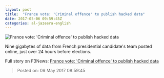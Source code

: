 ```yaml
---
layout: post
title:  "France vote: 'Criminal offence' to publish hacked data"
date: 2017-05-06 09:59:45Z
categories: al-jazeera-english
---
```


![France vote: 'Criminal offence' to publish hacked data](http://www.aljazeera.com/mritems/Images/2017/5/6/07438235e9584db69c88af2902368577_18.jpg)

Nine gigabytes of data from French presidential candidate's team posted online, just over 24 hours before elections.


Full story on F3News: [France vote: 'Criminal offence' to publish hacked data](http://www.f3nws.com/n/jkyUGF)

> Posted on: 06 May 2017 08:59:45
